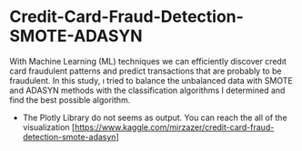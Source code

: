 # Credit-Card-Fraud-Detection-SMOTE-ADASYN
With Machine Learning (ML) techniques we can efficiently discover credıt card fraudulent patterns and predict transactions that are probably to be fraudulent. In this study, ı tried to balance the unbalanced data with SMOTE and ADASYN methods with the classification algorithms I determined and find the best possible algorithm. 
- The Plotly Library do not seems as output. You can reach the all of the visualization [https://www.kaggle.com/mirzazer/credit-card-fraud-detection-smote-adasyn]
